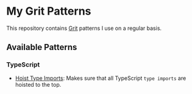 # My Grit Patterns

This repository contains [Grit](https://docs.grit.io) patterns I use on a regular basis.

## Available Patterns

### TypeScript

- [Hoist Type Imports](./.grit/patterns/ts/hoist_type_imports.md): Makes sure that all TypeScript `type imports` are hoisted to the top.


